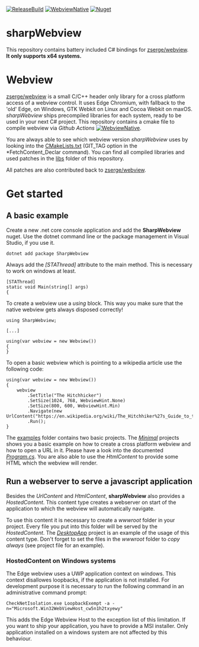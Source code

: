 [![ReleaseBuild](https://github.com/geaz/sharpWebview/workflows/ReleaseBuild/badge.svg)](https://github.com/geaz/sharpWebview/actions?query=workflow%3AReleaseBuild)
[![WebviewNative](https://github.com/geaz/sharpWebview/workflows/WebviewNative/badge.svg)](https://github.com/geaz/sharpWebview/actions?query=workflow%3AWebviewNative)
[![Nuget](https://img.shields.io/nuget/v/SharpWebview?color=green)](https://www.nuget.org/packages/SharpWebview/)

# sharpWebview

This repository contains battery included C# bindings for [zserge/webview](https://github.com/zserge/webview). **It only supports x64 systems.**

# Webview

[zserge/webview](https://github.com/zserge/webview) is a small C/C++ header only library for a cross platform access of a webview control.
It uses Edge Chromium, with fallback to the 'old' Edge, on Windows, GTK Webkit on Linux and Cocoa Webkit on maxOS.
*sharpWebview* ships precompiled libraries for each system, ready to be used in your next C# project. This repository contains a cmake file to compile webview via *Github Actions* [![WebviewNative](https://github.com/geaz/sharpWebview/workflows/WebviewNative/badge.svg)](https://github.com/geaz/sharpWebview/actions?query=workflow%3AWebviewNative).

You are always able to see which webview version *sharpWebview* uses by looking into the [CMakeLists.txt](https://github.com/geaz/sharpWebview/blob/master/CMakeLists.txt) (GIT_TAG option in the *FetchContent_Declar command). You can find all compiled libraries and used patches in the [libs](https://github.com/geaz/sharpWebview/tree/master/libs) folder of this repository.

All patches are also contributed back to [zserge/webview](https://github.com/zserge/webview).

# Get started

## A basic example

Create a new .net core console application and add the **SharpWebview** nuget. Use the dotnet command line or the package management in Visual Studio, if you use it.

```
dotnet add package SharpWebview
```

Always add the *[STAThread]* attribute to the main method. This is necessary to work on windows at least.

```
[STAThread]
static void Main(string[] args)
{
```

To create a webview use a *using* block. This way you make sure that the native webview gets always disposed correctly!

```
using SharpWebview;

[...]

using(var webview = new Webview())
{
}
```

To open a basic webview which is pointing to a wikipedia article use the following code:

```
using(var webview = new Webview())
{
    webview
        .SetTitle("The Hitchhicker")             
        .SetSize(1024, 768, WebviewHint.None)
        .SetSize(800, 600, WebviewHint.Min)
        .Navigate(new UrlContent("https://en.wikipedia.org/wiki/The_Hitchhiker%27s_Guide_to_the_Galaxy_(novel)"))
        .Run();
}
```

The [examples](https://github.com/geaz/sharpWebview/tree/master/examples) folder contains two basic projects. The [*Minimal*](https://github.com/geaz/sharpWebview/tree/master/examples/Minimal) projects shows you a basic example on how to create a cross platform webview and how to open a URL in it.
Please have a look into the documented [*Program.cs*](https://github.com/geaz/sharpWebview/blob/master/examples/Minimal/Program.cs). You are also able to use the *HtmlContent* to provide some HTML which the webview will render.

## Run a webserver to serve a javascript application

Besides the *UrlContent* and *HtmlContent*, **sharpWebview** also provides a *HostedContent*. This content type creates a webserver on start of the application to which the webview will automatically navigate.

To use this content it is necessary to create a *wwwroot* folder in your project. Every file you put into this folder will be served by the *HostedContent*. The [*DesktopApp*](https://github.com/geaz/sharpWebview/tree/master/examples/DesktopApp) project is an example of the usage of this content type.
Don't forget to set the files in the *wwwroot* folder to *copy always* (see project file for an example).

### HostedContent on Windows systems

The Edge webview uses a UWP application context on windows. This context disallowes loopbacks, if the application is not installed. For development purpose it is necessary to run the following command in an administrative command prompt:

```
CheckNetIsolation.exe LoopbackExempt -a -n="Microsoft.Win32WebViewHost_cw5n1h2txyewy"
```

This adds the Edge Webview Host to the exception list of this limitation. If you want to ship your application, you have to provide a MSI installer. Only application installed on a windows system are not affected by this behaviour.